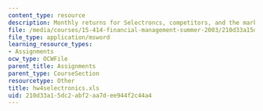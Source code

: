 ```yaml
---
content_type: resource
description: Monthly returns for Selectroncs, competitors, and the market portfolio
file: /media/courses/15-414-financial-management-summer-2003/210d33a15dc2abf2aa7dee944f2c44a4_hw4selectronics.xls
file_type: application/msword
learning_resource_types:
- Assignments
ocw_type: OCWFile
parent_title: Assignments
parent_type: CourseSection
resourcetype: Other
title: hw4selectronics.xls
uid: 210d33a1-5dc2-abf2-aa7d-ee944f2c44a4
---
```

